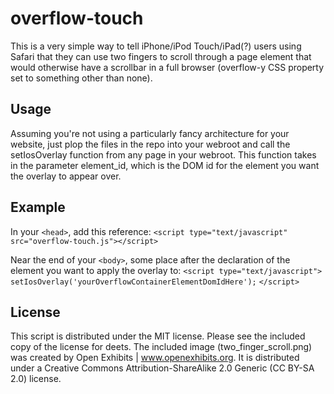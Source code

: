 overflow-touch
==============
This is a very simple way to tell iPhone/iPod Touch/iPad(?) users using Safari that they can use two fingers to scroll through a page element that would otherwise have a scrollbar in a full browser (overflow-y CSS property set to something other than none).

Usage
-----
Assuming you're not using a particularly fancy architecture for your website, just plop the files in the repo into your webroot and call the setIosOverlay function from any page in your webroot. This function takes in the parameter element_id, which is the DOM id for the element you want the overlay to appear over.

Example
-------
In your `<head>`, add this reference:
    `<script type="text/javascript" src="overflow-touch.js"></script>`

Near the end of your `<body>`, some place after the declaration of the element you want to apply the overlay to:
    `<script type="text/javascript">`
    `  setIosOverlay('yourOverflowContainerElementDomIdHere');`
    `</script>`
  
License
-------
This script is distributed under the MIT license.  Please see the included copy of the license for deets.  The included image (two_finger_scroll.png) was created by Open Exhibits | www.openexhibits.org.  It is distributed under a Creative Commons Attribution-ShareAlike 2.0 Generic (CC BY-SA 2.0) license.
